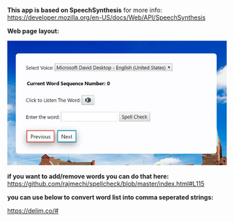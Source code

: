 **This app is based on SpeechSynthesis**
for more info: https://developer.mozilla.org/en-US/docs/Web/API/SpeechSynthesis

**Web page layout:**

![Image of Yaktocat](images/layout.JPG)

**if you want to add/remove words you can do that here:**
https://github.com/rajmechi/spellcheck/blob/master/index.html#L115

**you can use below to convert word list into comma seperated strings:** 

https://delim.co/#